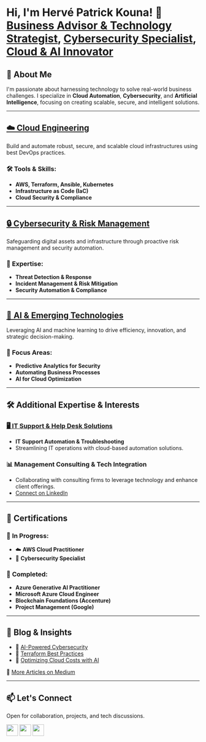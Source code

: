 <!-- Main profile header tailored to reflect actual qualifications and interests -->
<h1 align="left">
  Hi, I'm Hervé Patrick Kouna! 👋<br/>
  <a href="https://linkedin.com/in/hervepatrickkouna">Business Advisor & Technology Strategist</a>,
  <a href="https://medium.com/@hervepatrick">Cybersecurity Specialist</a>,
  <a href="https://github.com/metsam237">Cloud & AI Innovator</a>
</h1>


## 🚀 About Me
I'm passionate about harnessing technology to solve real-world business challenges. I specialize in **Cloud Automation**, **Cybersecurity**, and **Artificial Intelligence**, focusing on creating scalable, secure, and intelligent solutions.

---

## [☁️ Cloud Engineering](https://github.com/Metsam237/Cloud_Engineering)
Build and automate robust, secure, and scalable cloud infrastructures using best DevOps practices.

### 🛠 Tools & Skills:
- **AWS, Terraform, Ansible, Kubernetes** <!-- Key cloud technologies -->
- **Infrastructure as Code (IaC)** <!-- Automating infrastructure deployment -->
- **Cloud Security & Compliance** <!-- Ensuring secure cloud environments -->

---

## [🔒 Cybersecurity & Risk Management](https://github.com/metsam237/Cybersecurity)
Safeguarding digital assets and infrastructure through proactive risk management and security automation.

### 📌 Expertise:
- **Threat Detection & Response** <!-- Detecting cybersecurity threats -->
- **Incident Management & Risk Mitigation** <!-- Responding effectively to security incidents -->
- **Security Automation & Compliance** <!-- Automating compliance checks -->

---

## [🤖 AI & Emerging Technologies](https://github.com/metsam237/AI-Emerging-Tech)
Leveraging AI and machine learning to drive efficiency, innovation, and strategic decision-making.

### 📌 Focus Areas:
- **Predictive Analytics for Security** <!-- AI for security predictions -->
- **Automating Business Processes** <!-- Streamlining business processes -->
- **AI for Cloud Optimization** <!-- AI-driven cloud efficiency -->

---

## 🛠️ Additional Expertise & Interests

### [🖥️ IT Support & Help Desk Solutions](https://github.com/Metsam237/Jira-Ticketing-Lab)
- **IT Support Automation & Troubleshooting** <!-- Automating help desk processes -->
- Streamlining IT operations with cloud-based automation solutions.

### 📊 Management Consulting & Tech Integration
- Collaborating with consulting firms to leverage technology and enhance client offerings.
- [Connect on LinkedIn](https://linkedin.com/in/hervepatrickkouna)

---

## 📜 Certifications

### 🔄 **In Progress:**
- ☁️ **AWS Cloud Practitioner**
- 🔐 **Cybersecurity Specialist**

### 🏅 **Completed:**
- **Azure Generative AI Practitioner**
- **Microsoft Azure Cloud Engineer**
- **Blockchain Foundations (Accenture)**
- **Project Management (Google)**

---

## 📖 Blog & Insights
- 📝 [AI-Powered Cybersecurity](https://medium.com/@hervepatrick)
- 📝 [Terraform Best Practices](https://medium.com/@hervepatrick)
- 📝 [Optimizing Cloud Costs with AI](https://medium.com/@hervepatrick)

🔗 [More Articles on Medium](https://medium.com/@hervepatrick)

---

## 📫 Let's Connect
Open for collaboration, projects, and tech discussions.

<p align="left">
  <a href="https://linkedin.com/in/hervepatrickkouna/"><img src="https://cdn.jsdelivr.net/npm/simple-icons@v3/icons/linkedin.svg" width="30px"></a>
  <a href="https://github.com/metsam237"><img src="https://cdn.jsdelivr.net/npm/simple-icons@v3/icons/github.svg" width="30px"></a>
  <a href="https://twitter.com/hervepatrick"><img src="https://cdn.jsdelivr.net/npm/simple-icons@v3/icons/twitter.svg" width="30px"></a>
</p>
